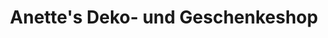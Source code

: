 ---
title: "Anette's Deko- und Geschenkeshop"
url: /ettenheim/anettes-deko-und-geschenkeshop/
shop: Andenken
---